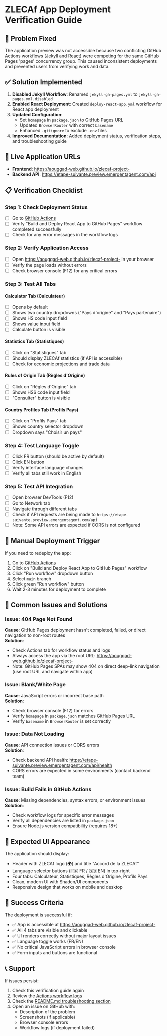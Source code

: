 # ZLECAf App Deployment Verification Guide

## 🎯 Problem Fixed

The application preview was not accessible because two conflicting GitHub Actions workflows (Jekyll and React) were competing for the same GitHub Pages 'pages' concurrency group. This caused inconsistent deployments and prevented users from verifying work and data.

## ✅ Solution Implemented

1. **Disabled Jekyll Workflow**: Renamed `jekyll-gh-pages.yml` to `jekyll-gh-pages.yml.disabled`
2. **Enabled React Deployment**: Created `deploy-react-app.yml` workflow for React app deployment
3. **Updated Configuration**: 
   - Set `homepage` in `package.json` to GitHub Pages URL
   - Updated `BrowserRouter` with correct `basename`
   - Enhanced `.gitignore` to exclude `.env` files
4. **Improved Documentation**: Added deployment status, verification steps, and troubleshooting guide

## 🔗 Live Application URLs

- **Frontend**: https://aouggad-web.github.io/zlecaf-project-
- **Backend API**: https://etape-suivante.preview.emergentagent.com/api

## 📋 Verification Checklist

### Step 1: Check Deployment Status
- [ ] Go to [GitHub Actions](https://github.com/aouggad-web/zlecaf-project-/actions)
- [ ] Verify "Build and Deploy React App to GitHub Pages" workflow completed successfully
- [ ] Check for any error messages in the workflow logs

### Step 2: Verify Application Access
- [ ] Open https://aouggad-web.github.io/zlecaf-project- in your browser
- [ ] Verify the page loads without errors
- [ ] Check browser console (F12) for any critical errors

### Step 3: Test All Tabs

#### Calculator Tab (Calculateur)
- [ ] Opens by default
- [ ] Shows two country dropdowns ("Pays d'origine" and "Pays partenaire")
- [ ] Shows HS code input field
- [ ] Shows value input field
- [ ] Calculate button is visible

#### Statistics Tab (Statistiques)
- [ ] Click on "Statistiques" tab
- [ ] Should display ZLECAf statistics (if API is accessible)
- [ ] Check for economic projections and trade data

#### Rules of Origin Tab (Règles d'Origine)
- [ ] Click on "Règles d'Origine" tab
- [ ] Shows HS6 code input field
- [ ] "Consulter" button is visible

#### Country Profiles Tab (Profils Pays)
- [ ] Click on "Profils Pays" tab
- [ ] Shows country selector dropdown
- [ ] Dropdown says "Choisir un pays"

### Step 4: Test Language Toggle
- [ ] Click FR button (should be active by default)
- [ ] Click EN button
- [ ] Verify interface language changes
- [ ] Verify all tabs still work in English

### Step 5: Test API Integration
- [ ] Open browser DevTools (F12)
- [ ] Go to Network tab
- [ ] Navigate through different tabs
- [ ] Check if API requests are being made to `https://etape-suivante.preview.emergentagent.com/api`
- [ ] Note: Some API errors are expected if CORS is not configured

## 🔧 Manual Deployment Trigger

If you need to redeploy the app:

1. Go to [GitHub Actions](https://github.com/aouggad-web/zlecaf-project-/actions)
2. Click on "Build and Deploy React App to GitHub Pages" workflow
3. Click "Run workflow" dropdown button
4. Select `main` branch
5. Click green "Run workflow" button
6. Wait 2-3 minutes for deployment to complete

## 🐛 Common Issues and Solutions

### Issue: 404 Page Not Found
**Cause**: GitHub Pages deployment hasn't completed, failed, or direct navigation to non-root routes  
**Solution**: 
- Check Actions tab for workflow status and logs
- Always access the app via the root URL: https://aouggad-web.github.io/zlecaf-project-
- Note: GitHub Pages SPAs may show 404 on direct deep-link navigation (use root URL and navigate within app)

### Issue: Blank/White Page
**Cause**: JavaScript errors or incorrect base path  
**Solution**: 
- Check browser console (F12) for errors
- Verify `homepage` in `package.json` matches GitHub Pages URL
- Verify `basename` in `BrowserRouter` is set correctly

### Issue: Data Not Loading
**Cause**: API connection issues or CORS errors  
**Solution**: 
- Check backend API health: https://etape-suivante.preview.emergentagent.com/api/health
- CORS errors are expected in some environments (contact backend team)

### Issue: Build Fails in GitHub Actions
**Cause**: Missing dependencies, syntax errors, or environment issues  
**Solution**: 
- Check workflow logs for specific error messages
- Verify all dependencies are listed in `package.json`
- Ensure Node.js version compatibility (requires 18+)

## 📸 Expected UI Appearance

The application should display:
- Header with ZLECAf logo (🌍) and title "Accord de la ZLECAf"
- Language selector buttons (🇫🇷 FR / 🇬🇧 EN) in top-right
- Four tabs: Calculateur, Statistiques, Règles d'Origine, Profils Pays
- Clean, modern UI with Shadcn/UI components
- Responsive design that works on mobile and desktop

## 🎉 Success Criteria

The deployment is successful if:
- ✅ App is accessible at https://aouggad-web.github.io/zlecaf-project-
- ✅ All 4 tabs are visible and clickable
- ✅ UI renders correctly without major layout issues
- ✅ Language toggle works (FR/EN)
- ✅ No critical JavaScript errors in browser console
- ✅ Form inputs and buttons are functional

## 📞 Support

If issues persist:
1. Check this verification guide again
2. Review the [Actions workflow logs](https://github.com/aouggad-web/zlecaf-project-/actions)
3. Check the [README.md troubleshooting section](./README.md#-troubleshooting)
4. Open an issue on GitHub with:
   - Description of the problem
   - Screenshots (if applicable)
   - Browser console errors
   - Workflow logs (if deployment failed)
